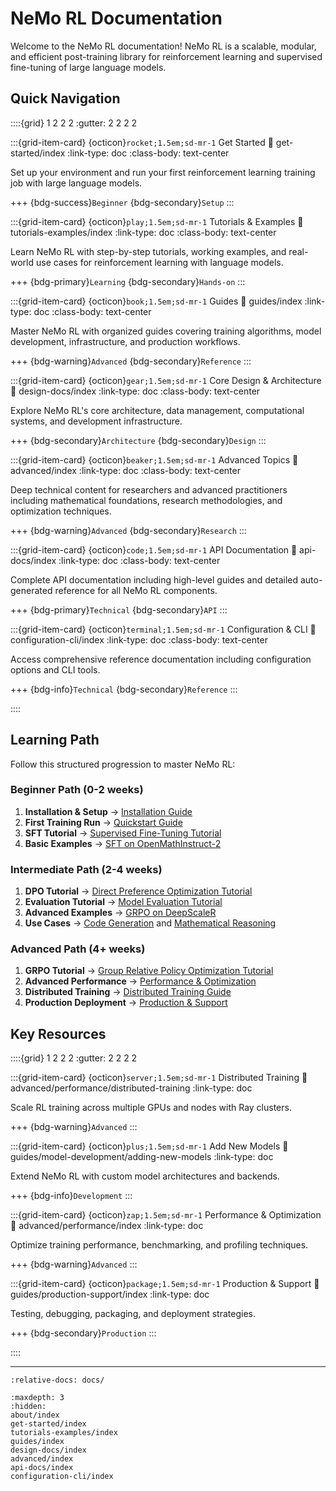 ﻿# NeMo RL Documentation

Welcome to the NeMo RL documentation! NeMo RL is a scalable, modular, and efficient post-training 
library for reinforcement learning and supervised fine-tuning of large language models.

## Quick Navigation

::::{grid} 1 2 2 2
:gutter: 2 2 2 2

:::{grid-item-card} {octicon}`rocket;1.5em;sd-mr-1` Get Started
:link: get-started/index
:link-type: doc
:class-body: text-center

Set up your environment and run your first reinforcement learning training job with large language models.

+++
{bdg-success}`Beginner` {bdg-secondary}`Setup`
:::

:::{grid-item-card} {octicon}`play;1.5em;sd-mr-1` Tutorials & Examples
:link: tutorials-examples/index
:link-type: doc
:class-body: text-center

Learn NeMo RL with step-by-step tutorials, working examples, and real-world use cases for reinforcement learning with language models.

+++
{bdg-primary}`Learning` {bdg-secondary}`Hands-on`
:::

:::{grid-item-card} {octicon}`book;1.5em;sd-mr-1` Guides
:link: guides/index
:link-type: doc
:class-body: text-center

Master NeMo RL with organized guides covering training algorithms, model development, infrastructure, and production workflows.

+++
{bdg-warning}`Advanced` {bdg-secondary}`Reference`
:::

:::{grid-item-card} {octicon}`gear;1.5em;sd-mr-1` Core Design & Architecture
:link: design-docs/index
:link-type: doc
:class-body: text-center

Explore NeMo RL's core architecture, data management, computational systems, and development infrastructure.

+++
{bdg-secondary}`Architecture` {bdg-secondary}`Design`
:::

:::{grid-item-card} {octicon}`beaker;1.5em;sd-mr-1` Advanced Topics
:link: advanced/index
:link-type: doc
:class-body: text-center

Deep technical content for researchers and advanced practitioners including mathematical foundations, research methodologies, and optimization techniques.

+++
{bdg-warning}`Advanced` {bdg-secondary}`Research`
:::

:::{grid-item-card} {octicon}`code;1.5em;sd-mr-1` API Documentation
:link: api-docs/index
:link-type: doc
:class-body: text-center

Complete API documentation including high-level guides and detailed auto-generated reference for all NeMo RL components.

+++
{bdg-primary}`Technical` {bdg-secondary}`API`
:::

:::{grid-item-card} {octicon}`terminal;1.5em;sd-mr-1` Configuration & CLI
:link: configuration-cli/index
:link-type: doc
:class-body: text-center

Access comprehensive reference documentation including configuration options and CLI tools.

+++
{bdg-info}`Technical` {bdg-secondary}`Reference`
:::

::::

## Learning Path

Follow this structured progression to master NeMo RL:

### **Beginner Path** (0-2 weeks)
1. **Installation & Setup** → [Installation Guide](get-started/installation)
2. **First Training Run** → [Quickstart Guide](get-started/quickstart)
3. **SFT Tutorial** → [Supervised Fine-Tuning Tutorial](tutorials-examples/tutorials/sft-tutorial)
4. **Basic Examples** → [SFT on OpenMathInstruct-2](tutorials-examples/examples/sft-openmathinstruct2)

### **Intermediate Path** (2-4 weeks)
1. **DPO Tutorial** → [Direct Preference Optimization Tutorial](tutorials-examples/tutorials/dpo-tutorial)
2. **Evaluation Tutorial** → [Model Evaluation Tutorial](tutorials-examples/tutorials/evaluation-tutorial)
3. **Advanced Examples** → [GRPO on DeepScaleR](tutorials-examples/examples/grpo-deepscaler)
4. **Use Cases** → [Code Generation](tutorials-examples/use-cases/code-generation) and [Mathematical Reasoning](tutorials-examples/use-cases/mathematical-reasoning)

### **Advanced Path** (4+ weeks)
1. **GRPO Tutorial** → [Group Relative Policy Optimization Tutorial](tutorials-examples/tutorials/grpo-tutorial)
2. **Advanced Performance** → [Performance & Optimization](advanced/performance/index)
3. **Distributed Training** → [Distributed Training Guide](advanced/performance/distributed-training)
4. **Production Deployment** → [Production & Support](guides/production-support/index)

## Key Resources

::::{grid} 1 2 2 2
:gutter: 2 2 2 2

:::{grid-item-card} {octicon}`server;1.5em;sd-mr-1` Distributed Training
:link: advanced/performance/distributed-training
:link-type: doc

Scale RL training across multiple GPUs and nodes with Ray clusters.

+++
{bdg-warning}`Advanced`
:::

:::{grid-item-card} {octicon}`plus;1.5em;sd-mr-1` Add New Models
:link: guides/model-development/adding-new-models
:link-type: doc

Extend NeMo RL with custom model architectures and backends.

+++
{bdg-info}`Development`
:::

:::{grid-item-card} {octicon}`zap;1.5em;sd-mr-1` Performance & Optimization
:link: advanced/performance/index
:link-type: doc

Optimize training performance, benchmarking, and profiling techniques.

+++
{bdg-warning}`Advanced`
:::

:::{grid-item-card} {octicon}`package;1.5em;sd-mr-1` Production & Support
:link: guides/production-support/index
:link-type: doc

Testing, debugging, packaging, and deployment strategies.

+++
{bdg-secondary}`Production`
:::

::::

---

```{include} ../README.md
:relative-docs: docs/
```

```{toctree}
:maxdepth: 3
:hidden:
about/index
get-started/index
tutorials-examples/index
guides/index
design-docs/index
advanced/index
api-docs/index
configuration-cli/index
```
